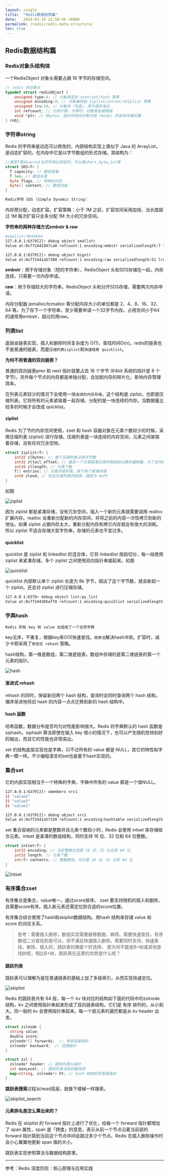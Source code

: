 ```yaml
---
layout: single
title:  "Redis数据结构篇"
date:   2019-03-10 22:50:46 +0800
permalink: /redis/redis-data-structure/
toc: true
---
```




## Redis数据结构篇

### Redis对象头结构体
一个RedisObject 对象头需要占据 16 字节的存储空间。
```c
// redis 的对象头
typedef struct redisObject {
    unsigned type:4; // 对象类型如 zset/set/hash 等等
    unsigned encoding:4; // 对象编码如 ziplist/intset/skiplist 等等
    unsigned lru:24; // 对象的「热度」，用于缓存淘汰
    int refcount; // 引用计数，为零时，对象就会被销毁
    void *ptr; // 8bytes，指针将指向对象内容 (body) 的具体存储位置
} robj;
```


### 字符串string
Redis 的字符串是动态可以修改的，内部结构实现上类似于 Java 的 ArrayList，是动态扩容的。在内存中它是以字节数组的形式存储。其结构为：
```go
//类型T类似varint当字符串比较短时，可以是short,byte,int等
struct SDS<T> {
  T capacity; // 数组容量
  T len; // 数组长度
  byte flags; // 特殊标识位
  byte[] content; // 数组内容
}

Redis字符 SDS (Simple Dynamic String)
```
内存预分配，动态扩容。扩容策略：小于 1M 之前，扩容空间采用加倍，当长度超过 1M 每次扩容只会多分配 1M 大小的冗余空间。

**字符串的两种存储方式embstr & raw**
```bash
#smallstr为kkkkkk
127.0.0.1:6379[2]> debug object smallstr
Value at:0x7f2441947ca0 refcount:1 encoding:embstr serializedlength:7 lru:14567259 lru_seconds_idle:43

127.0.0.1:6379[2]> debug object bigstr
Value at:0x7f2441a57300 refcount:1 encoding:raw serializedlength:51 lru:14567278 lru_seconds_idle:37
```

**embstr**：用于存储对象（短的字符串），RedisObject 头和SDS存储在一起，内存连续，只需要一次内存申请。

**raw**：用于存储较大的字符串，RedisObject 头和分开SDS存储，需要两次内存申请。

内存分配器 jemalloc/tcmalloc 等分配内存大小的单位都是 2、4、8、16、32、64 等。为了存下一个字符串，至少需要申请一个32字节内存。占用空间小于64的通常用embstr，超过的用raw。







### 列表list
底层由链表实现，插入和删除时间复杂度为 O(1)，查找时间O(n)。redis的链表也不是普通的链表，而是`压缩列表ziplist`和`快速链表 quicklist`。

**为何不用普通的双向链表？** 

普通的双向链表prev 和 next 指针就要占去 16 个字节 (64bit 系统的指针是 8 个字节)，另外每个节点的内存都是单独分配，会加剧内存的碎片化，影响内存管理效率。

在列表元素较少的情况下会使用一块`连续的内存存储`，这个结构是 ziplist，也即是压缩列表。它将所有的元素紧挨着一起存储，分配的是一块连续的内存。当数据量比较多的时候才会改成 quicklist。

#### ziplist
Redis 为了节约内存空间使用，zset 和 hash 容器对象在元素个数较少的时候，采用压缩列表 (ziplist) 进行存储。压缩列表是一块连续的内存空间，元素之间紧挨着存储，没有任何冗余空隙。
```go
struct ziplist<T> {
    int32 zlbytes; // 整个压缩列表占用字节数
    int32 zltail_offset; // 最后一个元素距离压缩列表起始位置的偏移量，为了支持双向遍历
    int16 zllength; // 元素个数
    T[] entries; // 元素内容列表，挨个挨个紧凑存储
    int8 zlend; // 标志压缩列表的结束，值恒为 0xFF
}
```
如图

![ziplist](img/ziplist.png)

因为 ziplist 都是紧凑存储，没有冗余空间，插入一个新的元素就需要调用 realloc 扩展内存。realloc 会重新分配新的内存空间，并将之前的内容一次性拷贝到新的地址。如果 ziplist 占据内存太大，重新分配内存和拷贝内存就会有很大的消耗。所以 ziplist 不适合存储大型字符串，存储的元素也不宜过多。

####  quicklist 
quicklist 是 ziplist 和 linkedlist 的混合体，它将 linkedlist 按段切分，每一段使用 ziplist 来紧凑存储，多个 ziplist 之间使用双向指针串接起来。如图

![quicklist](img/quicklist.png)

quicklist 内部默认单个 ziplist 长度为 8k 字节，超出了这个字节数，就会新起一个 ziplist。还会对 ziplist 进行压缩存储。

```bash
127.0.0.1:6379> debug object list:py_list
Value at:0x7f244385eff0 refcount:1 encoding:quicklist serializedlength:181671 lru:14570593 lru_seconds_idle:21 ql_nodes:78 ql_avg_node:326.92 ql_ziplist_max:-2 ql_compressed:0 ql_uncompressed_size:632748
```



### 字典hash
`Redis 所有 key 和 value 也组成了一个全局字典`

key无序，不重复，根据key来O(1)快速查找。`链表法`解决hash冲突。扩容时，减少卡顿采用了`渐进式 rehash` 策略。

hash结构，第一维是数组，第二维是链表。数组中存储的是第二维链表的第一个元素的指针。

![hash](img/hash.png)

#### 渐进式 rehash
 rehash 的同时，保留新旧两个 hash 结构，查询时会同时查询两个 hash 结构，循序渐进地将旧 hash 的内容一点点迁移到新的 hash 结构中。

#### hash 函数
哈希函数，数据分布是否均匀对性能影响很大。Redis 的字典默认的 hash 函数是 siphash。siphash 算法即使在输入 key 很小的情况下，也可以产生随机性特别好的输出，而且它的性能也非常突出。

 set 的结构底层实现也是字典，只不过所有的 value 都是 NULL，其它的特性和字典一模一样。不少编程语言的set也是基于hash实现的。


### 集合set
它的内部实现相当于一个特殊的字典，字典中所有的 value 都是一个值NULL。

```bash
127.0.0.1:6379[2]> smembers src1
1) "value2"
2) "value3"
3) "value1"

127.0.0.1:6379[2]> debug object src1
Value at:0x7f2441a57320 refcount:1 encoding:hashtable serializedlength:22 lru:14580069 lru_seconds_idle:20
```

 set 集合容纳的元素都是整数并且元素个数较小时，Redis 会使用 intset 来存储结合元素。intset 是紧凑的数组结构，同时支持 16 位、32 位和 64 位整数。
```go
struct intset<T> {
    int32 encoding; // 决定整数位宽是 16 位、32 位还是 64 位
    int32 length; // 元素个数
    int<T> contents; // 整数数组，可以是 16 位、32 位和 64 位
}
```

![intset](img/intset.png)



### 有序集合zset
有序集合是集合，value唯一，通过score排序。 zset 要支持随机的插入和删除，且需要score有序。插入新元素还需定位到合适的score位置。

有序集合综合使用了hash和skiplist数据结构。用hash 结构来存储 value 和 score 的对应关系。

> 思考：需要插入删除，数组实现需要搬移数据，麻烦。需要快速查找，有序数组二分查找到是可以，但不满足快速插入删除。需要同时支持，快速查找，删除，插入的，跳跃表的确是个好选择。
> 那为何不能是B+树或其他查找树呢，相比B+树，跳跃表在这里的优势是什么呢？


#### 跳跃列表
跳跃表可以理解为是在普通链表的基础上加了多级索引，从而实现快速定位。

![skiplist](img/skiplist.png)

Redis 的跳跃表共有 64 层，每一个 kv 块对应的结构如下面的代码中的zslnode结构，kv 之间使用指针串起来形成了双向链表结构，它们是 有序 排列的，从小到大。同一层的 kv 会使用指针串起来。每一个层元素的遍历都是从 kv header 出发。

```go
struct zslnode {
  string value;
  double score;
  zslnode*[] forwards;  // 多层连接指针
  zslnode* backward;  // 回溯指针
}

struct zsl {
  zslnode* header; // 跳跃列表头指针
  int maxLevel; // 跳跃列表当前的最高层
  map<string, zslnode*> ht; // hash 结构的所有键值对
}
```
**跳跃表搜索**过程从head高层，就像下楼梯一样搜索。

![skiplist_search](img/skiplist_search.png)

#### 元素排名是怎么算出来的？
Redis 在 skiplist 的 forward 指针上进行了优化，给每一个 forward 指针都增加了 span 属性，span 是「跨度」的意思，表示从前一个节点沿着当前层的 forward 指针跳到当前这个节点中间会跳过多少个节点。Redis 在插入删除操作时会小心翼翼地更新 span 值的大小。

跳跃表实现参照算法与数据结构那里。

-----
参考：Redis 深度历险：核心原理与应用实践







